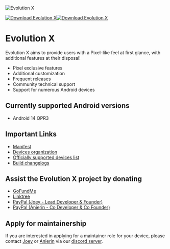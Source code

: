 ![Evolution X](https://github.com/Evolution-X/manifest/raw/udc/Banner.png)

[![Download Evolution X](https://img.shields.io/sourceforge/dm/evolution-x.svg)](https://sourceforge.net/projects/evolution-x/files)[![Download Evolution X](https://img.shields.io/sourceforge/dt/evolution-x.svg)](https://evolution-x.org/download)

# Evolution X

Evolution X aims to provide users with a Pixel-like feel at first glance, with additional features at their disposal!

- Pixel exclusive features
- Additional customization
- Frequent releases
- Community technical support
- Support for numerous Android devices

## Currently supported Android versions
- Android 14 QPR3

## Important Links
- [Manifest](https://github.com/Evolution-X/manifest)
- [Devices organization](https://github.com/Evolution-X-Devices)
- [Officially supported devices list](https://github.com/Evolution-X/OTA/tree/udc/builds)
- [Build changelogs](https://github.com/Evolution-X/OTA/tree/udc/changelogs)

## Assist the Evolution X project by donating
- [GoFundMe](https://www.gofundme.com/f/helping-the-rom-devs)
- [Linktree](https://linktr.ee/joeyhuab)
- [PayPal (Joey - Lead Developer & Founder)](https://PayPal.me/JoeyHuab)
- [PayPal (Anierin - Co Developer & Co Founder)](https://PayPal.me/AnierinB)

## Apply for maintainership

If you are interested in applying for a maintainer role for your device, please contact [Joey](https://github.com/joeyhuab) or [Anierin](https://github.com/AnierinBliss) via our [discord server](https://discord.gg/Evolution-X).
